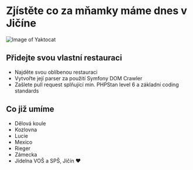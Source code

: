 # Zjístěte co za mňamky máme dnes v Jičíne
![Image of Yaktocat](https://travis-ci.com/Sitole/Toaster.svg?branch=master)

## Přidejte svou vlastní restauraci
- Najděte svou oblíbenou restauraci
- Vytvořte její parser za použití Symfony DOM Crawler
- Zašlete pull request splňující min. PHPStan level 6 a základní coding standards

## Co již umíme
- Dělová koule
- Kozlovna
- Lucie
- Mexico
- Rieger
- Zámecka
- Jídelna VOŠ a SPŠ, Jičín ❤️
